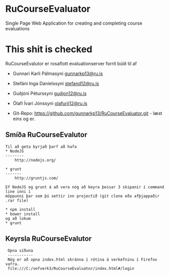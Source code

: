 # RuCourseEvaluator
Single Page Web Application for creating and completing course evaluations

This shit is checked
======

RuCourseEvalutor er rosaflott evaluationserver forrit búið til af

* Gunnari Karli Pálmasyni gunnarkp13@ru.is
* Stefáni Inga Daníelssyni stefand12@ru.is
* Guðjóni Péturssyni gudjon12@ru.is
* Ólafi Ívari Jónssyni olafurij12@ru.is

* Git-Repo: https://github.com/gunnarkp13/RuCourseEvaluator.git - læst eins og er.

Smíða RuCourseEvalutor
------------

	Til að geta byrjað þarf að hafa 
	* NodeJS
	--------
		http://nodejs.org/

	* grunt
	------- 
		http://gruntjs.com/

	Ef NodeJS og grunt á að vera nóg að keyra þessar 3 skipanir í command line inni í 
	möppunni þar sem þú settir inn projectið (git clone eða afþjappaðir .rar file)

	* npm install
	* bower install
	og að lokum
	* grunt

Keyrsla RuCourseEvalutor
--------------

	 Opna síðuna
	 -----------
	 Nóg er að opna index.html skránna í rótina á verkefninu í Firefox vafra.
	 file:///C:/vefverk3/RuCourseEvaluator/index.html#/login

